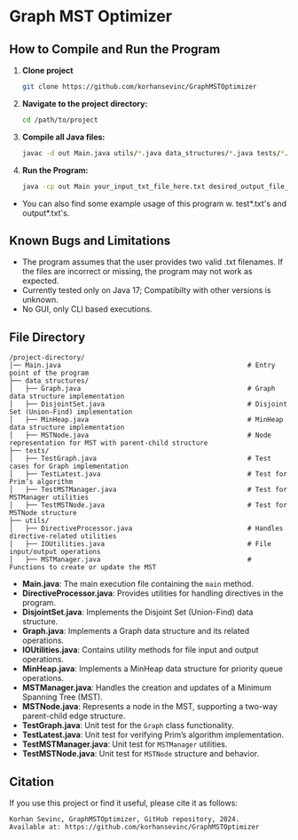 # Graph MST Optimizer


## How to Compile and Run the Program

1. **Clone project**
    ```sh
    git clone https://github.com/korhansevinc/GraphMSTOptimizer
    ```
2. **Navigate to the project directory:**
    ```sh
    cd /path/to/project
    ```
3. **Compile all Java files:**
    ```sh
    javac -d out Main.java utils/*.java data_structures/*.java tests/*.java
    ```
4. **Run the Program:**
    ```sh
   java -cp out Main your_input_txt_file_here.txt desired_output_file_name_here.txt
    ```

- You can also find some example usage of this program w. test*.txt's and output*.txt's.
   


## Known Bugs and Limitations
- The program assumes that the user provides two valid .txt filenames. If the files are incorrect or missing, the program may not work as expected.
- Currently tested only on Java 17; Compatibilty with other versions is unknown.
- No GUI, only CLI based executions.


## File Directory
```The files are in different packages, below is the demonstration of the pushed version of file directory. You can find the Test*.java files as well which does not contribute to the data structures or utilities so you can ignore them.
/project-directory/ 
│── Main.java                                               # Entry point of the program 
├── data_structures/  
│   ├── Graph.java                                          # Graph data structure implementation 
│   ├── DisjointSet.java                                    # Disjoint Set (Union-Find) implementation 
│   ├── MinHeap.java                                        # MinHeap data structure implementation 
│   ├── MSTNode.java                                        # Node representation for MST with parent-child structure 
├── tests/
│   ├── TestGraph.java                                      # Test cases for Graph implementation  
│   ├── TestLatest.java                                     # Test for Prim’s algorithm 
│   ├── TestMSTManager.java                                 # Test for MSTManager utilities 
│   ├── TestMSTNode.java                                    # Test for MSTNode structure 
├── utils/ 
│   ├── DirectiveProcessor.java                             # Handles directive-related utilities 
│   ├── IOUtilities.java                                    # File input/output operations
│   ├── MSTManager.java                                     # Functions to create or update the MST

```
- **Main.java**: The main execution file containing the `main` method.
- **DirectiveProcessor.java**: Provides utilities for handling directives in the program.
- **DisjointSet.java**: Implements the Disjoint Set (Union-Find) data structure.
- **Graph.java**: Implements a Graph data structure and its related operations.
- **IOUtilities.java**: Contains utility methods for file input and output operations.
- **MinHeap.java**: Implements a MinHeap data structure for priority queue operations.
- **MSTManager.java**: Handles the creation and updates of a Minimum Spanning Tree (MST).
- **MSTNode.java**: Represents a node in the MST, supporting a two-way parent-child edge structure.
- **TestGraph.java**: Unit test for the `Graph` class functionality.
- **TestLatest.java**: Unit test for verifying Prim’s algorithm implementation.
- **TestMSTManager.java**: Unit test for `MSTManager` utilities.
- **TestMSTNode.java**: Unit test for `MSTNode` structure and behavior.


## Citation  

If you use this project or find it useful, please cite it as follows:  
```
Korhan Sevinc, GraphMSTOptimizer, GitHub repository, 2024.
Available at: https://github.com/korhansevinc/GraphMSTOptimizer
```

